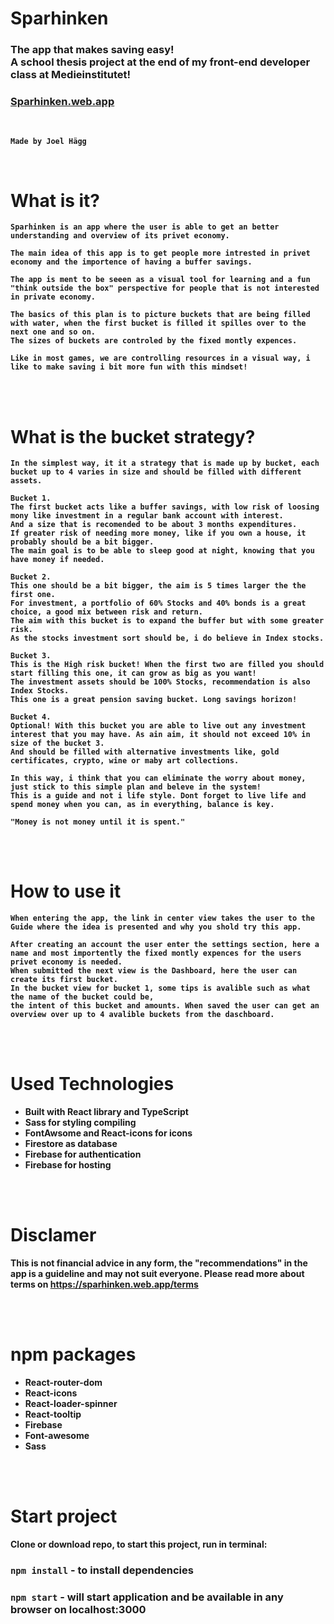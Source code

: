 <h1> Sparhinken </h1>

<h3>
    <strong>
        The app that makes saving easy!<br>
        A school thesis project at the end of my front-end developer class at Medieinstitutet!<br>
    <strong>
</h3>

### [Sparhinken.web.app](https://sparhinken.web.app/)

<br>

`Made by Joel Hägg`

<br>

<h1> What is it? </h1>
<p>

    Sparhinken is an app where the user is able to get an better understanding and overview of its privet economy.

    The main idea of this app is to get people more intrested in privet economy and the importence of having a buffer savings.

    The app is ment to be seeen as a visual tool for learning and a fun "think outside the box" perspective for people that is not interested in private economy.

    The basics of this plan is to picture buckets that are being filled with water, when the first bucket is filled it spilles over to the next one and so on.
    The sizes of buckets are controled by the fixed montly expences.

    Like in most games, we are controlling resources in a visual way, i like to make saving i bit more fun with this mindset!

</p>

<br>
<br>

<h1>What is the bucket strategy?</h1>

<p>

    In the simplest way, it it a strategy that is made up by bucket, each bucket up to 4 varies in size and should be filled with different assets.

    Bucket 1.
    The first bucket acts like a buffer savings, with low risk of loosing mony like investment in a regular bank account with interest.
    And a size that is recomended to be about 3 months expenditures.
    If greater risk of needing more money, like if you own a house, it probably should be a bit bigger.
    The main goal is to be able to sleep good at night, knowing that you have money if needed.

    Bucket 2.
    This one should be a bit bigger, the aim is 5 times larger the the first one.
    For investment, a portfolio of 60% Stocks and 40% bonds is a great choice, a good mix between risk and return.
    The aim with this bucket is to expand the buffer but with some greater risk.
    As the stocks investment sort should be, i do believe in Index stocks.

    Bucket 3.
    This is the High risk bucket! When the first two are filled you should start filling this one, it can grow as big as you want!
    The investment assets should be 100% Stocks, recommendation is also Index Stocks.
    This one is a great pension saving bucket. Long savings horizon!

    Bucket 4.
    Optional! With this bucket you are able to live out any investment interest that you may have. As ain aim, it should not exceed 10% in size of the bucket 3.
    And should be filled with alternative investments like, gold certificates, crypto, wine or maby art collections.

    In this way, i think that you can eliminate the worry about money, just stick to this simple plan and beleve in the system!
    This is a guide and not i life style. Dont forget to live life and spend money when you can, as in everything, balance is key.

    "Money is not money until it is spent."

</p>

<br>
<br>

<h1> How to use it </h1>

<p>

    When entering the app, the link in center view takes the user to the Guide where the idea is presented and why you shold try this app.

    After creating an account the user enter the settings section, here a name and most importently the fixed montly expences for the users privet economy is needed.
    When submitted the next view is the Dashboard, here the user can create its first bucket.
    In the bucket view for bucket 1, some tips is avalible such as what the name of the bucket could be,
    the intent of this bucket and amounts. When saved the user can get an overview over up to 4 avalible buckets from the daschboard.

</p>
<br>

<br>

<h1> Used Technologies </h1>

<p>

- Built with React library and TypeScript
- Sass for styling compiling
- FontAwsome and React-icons for icons
- Firestore as database
- Firebase for authentication
- Firebase for hosting

</p>

 <br>
<br>

<h1> Disclamer </h1>

This is not financial advice in any form, the "recommendations" in the app is a guideline and may not suit everyone.
Please read more about terms on https://sparhinken.web.app/terms

<br>
<br>

<h1> npm packages </h1>

- React-router-dom
- React-icons
- React-loader-spinner
- React-tooltip
- Firebase
- Font-awesome
- Sass

<br>
<br>

<h1> Start project </h1>

Clone or download repo, to start this project, run in terminal:

### `npm install` - to install dependencies

### `npm start` - will start application and be available in any browser on localhost:3000
